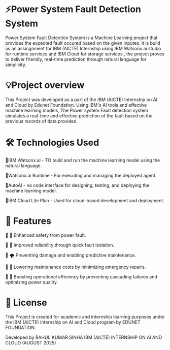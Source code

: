# ⚡Power System Fault Detection System

Power System Fault Detection System is a Machine Learning project that provides the expected fault occured based on the given inputes, it is build as an assingnment for IBM (AICTE) Internship using IBM Watsonx.ai studio for runtime services and IBM Cloud for storage services , the project proves to deliver friendly, real-time prediction through natural language for simplicity.

# 💡Project overview

This Project was developed as a part of the IBM (AICTE) Internship on AI and Cloud by Edunet Foundation. Using IBM's AI tools and effective machine learning models, The Power system Fault detection system simulates a real-time and effective prediction of the fault based on the previous records of data provided.

# 🛠️ Technologies Used

💠IBM Watsonx.ai - TO build and run the machine learning model using the natural language.     

💠Watsonx.ai Runtime - For executing and managing the deployed agent.

💠AutoAI - no code interface for designing, testing, and deploying the machine learning model.

💠IBM Cloud Lite Plan - Used for cloud-based development and deployment.

# 🚀 Features

💠 🦺 Enhanced safety from power fault.

💠 🏃 Improved reliability through quick fault isolation.

💠 🌪️ Preventing damage and enabling predictive maintenance.

💠 💸 Lowering maintenance costs by minimizing emergency repairs.

💠 🔋 Boosting operational efficiency by preventing cascading failures and optimizing power quality.

# 🪪 License
This Project is created for academic and internship learning purposes under the IBM (AICTE) Internship on AI and Cloud program by EDUNET FOUNDATION.

Developed by RAHUL KUMAR SINHA
IBM (AICTE) INTERNSHIP ON AI AND CLOUD (AUGUST 2025)






